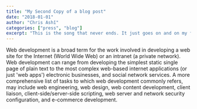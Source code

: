 ```yaml
---
title: "My Second Copy of a blog post"
date: "2018-01-01"
author: "Chris Ashî"
categories: ["press", "blog"]
excerpt: "This is the song that never ends. It just goes on and on my friends. Some people started singing it not knowing what it was."
---
```

Web development is a broad term for the work involved in developing a web site for the Internet (World Wide Web) or an intranet (a private network). Web development can range from developing the simplest static single page of plain text to the most complex web-based internet applications (or just 'web apps') electronic businesses, and social network services. A more comprehensive list of tasks to which web development commonly refers, may include web engineering, web design, web content development, client liaison, client-side/server-side scripting, web server and network security configuration, and e-commerce development. 